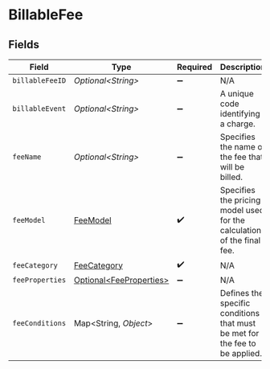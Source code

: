# BillableFee


## Fields

| Field                                                                       | Type                                                                        | Required                                                                    | Description                                                                 | Example                                                                     |
| --------------------------------------------------------------------------- | --------------------------------------------------------------------------- | --------------------------------------------------------------------------- | --------------------------------------------------------------------------- | --------------------------------------------------------------------------- |
| `billableFeeID`                                                             | *Optional\<String>*                                                         | :heavy_minus_sign:                                                          | N/A                                                                         |                                                                             |
| `billableEvent`                                                             | *Optional\<String>*                                                         | :heavy_minus_sign:                                                          | A unique code identifying a charge.                                         | ach-volume                                                                  |
| `feeName`                                                                   | *Optional\<String>*                                                         | :heavy_minus_sign:                                                          | Specifies the name of the fee that will be billed.                          | ACH Direct Debit                                                            |
| `feeModel`                                                                  | [FeeModel](../../models/components/FeeModel.md)                             | :heavy_check_mark:                                                          | Specifies the pricing model used for the calculation of the final fee.      |                                                                             |
| `feeCategory`                                                               | [FeeCategory](../../models/components/FeeCategory.md)                       | :heavy_check_mark:                                                          | N/A                                                                         |                                                                             |
| `feeProperties`                                                             | [Optional\<FeeProperties>](../../models/components/FeeProperties.md)        | :heavy_minus_sign:                                                          | N/A                                                                         |                                                                             |
| `feeConditions`                                                             | Map\<String, *Object*>                                                      | :heavy_minus_sign:                                                          | Defines the specific conditions that must be met for the fee to be applied. | {<br/>"cardBrand": [<br/>"visa"<br/>]<br/>}                                 |